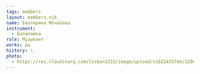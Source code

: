 ```yaml
---
tags: members
layout: members.njk
name: Екатерина Мочалова
instrument:
  - Балалайка
role: Музыкант
works: да
history: \-
photo:
  - https://res.cloudinary.com/lisbon1231/image/upload/v1621435744/1200px-Ekaterina_Mochalova_lbsq4w.jpg
---
```

